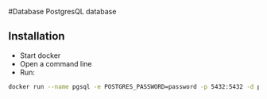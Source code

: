 #Database
PostgresQL database
## Installation
* Start docker
* Open a command line
* Run: 
```bash
docker run --name pgsql -e POSTGRES_PASSWORD=password -p 5432:5432 -d postgres
```
